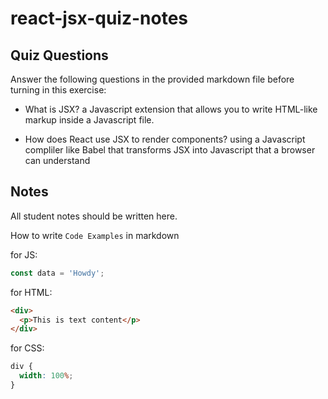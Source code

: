 # react-jsx-quiz-notes

## Quiz Questions

Answer the following questions in the provided markdown file before turning in this exercise:

- What is JSX?
  a Javascript extension that allows you to write HTML-like markup inside a Javascript file.

- How does React use JSX to render components?
  using a Javascript compliler like Babel that transforms JSX into Javascript that a browser can understand

## Notes

All student notes should be written here.

How to write `Code Examples` in markdown

for JS:

```javascript
const data = 'Howdy';
```

for HTML:

```html
<div>
  <p>This is text content</p>
</div>
```

for CSS:

```css
div {
  width: 100%;
}
```
